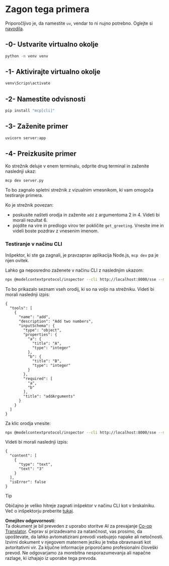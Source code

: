 <!--
CO_OP_TRANSLATOR_METADATA:
{
  "original_hash": "69ba3bd502bd743233137bac5539c08b",
  "translation_date": "2025-08-18T17:57:43+00:00",
  "source_file": "03-GettingStarted/05-sse-server/solution/python/README.md",
  "language_code": "sl"
}
-->
# Zagon tega primera

Priporočljivo je, da namestite `uv`, vendar to ni nujno potrebno. Oglejte si [navodila](https://docs.astral.sh/uv/#highlights).

## -0- Ustvarite virtualno okolje

```bash
python -m venv venv
```

## -1- Aktivirajte virtualno okolje

```bash
venv\Scrips\activate
```

## -2- Namestite odvisnosti

```bash
pip install "mcp[cli]"
```

## -3- Zaženite primer

```bash
uvicorn server:app
```

## -4- Preizkusite primer

Ko strežnik deluje v enem terminalu, odprite drug terminal in zaženite naslednji ukaz:

```bash
mcp dev server.py
```

To bo zagnalo spletni strežnik z vizualnim vmesnikom, ki vam omogoča testiranje primera.

Ko je strežnik povezan:

- poskusite našteti orodja in zaženite `add` z argumentoma 2 in 4. Videti bi morali rezultat 6.
- pojdite na vire in predlogo virov ter pokličite `get_greeting`. Vnesite ime in videli boste pozdrav z vnesenim imenom.

### Testiranje v načinu CLI

Inšpektor, ki ste ga zagnali, je pravzaprav aplikacija Node.js, `mcp dev` pa je njen ovitek.

Lahko ga neposredno zaženete v načinu CLI z naslednjim ukazom:

```bash
npx @modelcontextprotocol/inspector --cli http://localhost:8000/sse --method tools/list
```

To bo prikazalo seznam vseh orodij, ki so na voljo na strežniku. Videti bi morali naslednji izpis:

```text
{
  "tools": [
    {
      "name": "add",
      "description": "Add two numbers",
      "inputSchema": {
        "type": "object",
        "properties": {
          "a": {
            "title": "A",
            "type": "integer"
          },
          "b": {
            "title": "B",
            "type": "integer"
          }
        },
        "required": [
          "a",
          "b"
        ],
        "title": "addArguments"
      }
    }
  ]
}
```

Za klic orodja vnesite:

```bash
npx @modelcontextprotocol/inspector --cli http://localhost:8000/sse --method tools/call --tool-name add --tool-arg a=1 --tool-arg b=2
```

Videti bi morali naslednji izpis:

```text
{
  "content": [
    {
      "type": "text",
      "text": "3"
    }
  ],
  "isError": false
}
```

> [!TIP]  
> Običajno je veliko hitreje zagnati inšpektor v načinu CLI kot v brskalniku.  
> Več o inšpektorju preberite [tukaj](https://github.com/modelcontextprotocol/inspector).

**Omejitev odgovornosti**:  
Ta dokument je bil preveden z uporabo storitve AI za prevajanje [Co-op Translator](https://github.com/Azure/co-op-translator). Čeprav si prizadevamo za natančnost, vas prosimo, da upoštevate, da lahko avtomatizirani prevodi vsebujejo napake ali netočnosti. Izvirni dokument v njegovem maternem jeziku je treba obravnavati kot avtoritativni vir. Za ključne informacije priporočamo profesionalni človeški prevod. Ne odgovarjamo za morebitna nesporazumevanja ali napačne razlage, ki izhajajo iz uporabe tega prevoda.